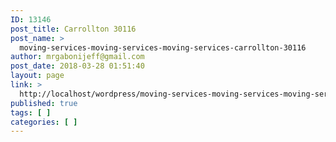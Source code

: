 ```yaml
---
ID: 13146
post_title: Carrollton 30116
post_name: >
  moving-services-moving-services-moving-services-carrollton-30116
author: mrgabonijeff@gmail.com
post_date: 2018-03-28 01:51:40
layout: page
link: >
  http://localhost/wordpress/moving-services-moving-services-moving-services-carrollton-30116/
published: true
tags: [ ]
categories: [ ]
---
```

